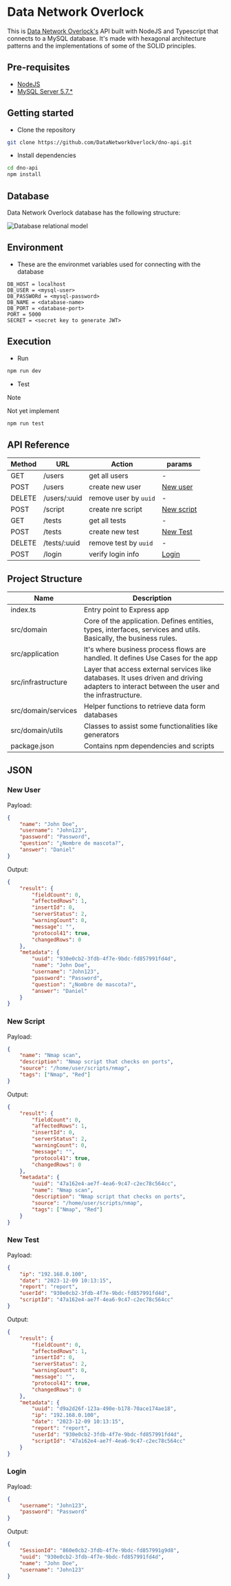 # Data Network Overlock

This is [Data Network Overlock's](https://github.com/DataNetworkOverlock/DNOProject) API built with NodeJS and Typescript that connects to a MySQL database. It's made with hexagonal architecture patterns and the implementations of some of the SOLID principles.

## Pre-requisites

-   [NodeJS](https://nodejs.org/en/)
-   [MySQL Server 5.7.\*](https://dev.mysql.com/downloads/)

## Getting started

-   Clone the repository

```bash
git clone https://github.com/DataNetworkOverlock/dno-api.git
```

-   Install dependencies

```bash
cd dno-api
npm install
```

## Database

Data Network Overlock database has the following structure:

![Database relational model](./images/BBDD.png)

## Environment

-   These are the environmet variables used for connecting with the database

```
DB_HOST = localhost
DB_USER = <mysql-user>
DB_PASSWORd = <mysql-password>
DB_NAME = <database-name>
DB_PORT = <database-port>
PORT = 5000
SECRET = <secret key to generate JWT>
```

## Execution

-   Run

```bash
npm run dev
```

-   Test

> [!NOTE]
> Not yet implement

```bash
npm run test
```

## API Reference

| Method | URL          | Action                | params                    |
| ------ | ------------ | --------------------- | ------------------------- |
| GET    | /users       | get all users         | -                         |
| POST   | /users       | create new user       | [New user](#new-user)     |
| DELETE | /users/:uuid | remove user by `uuid` | -                         |
| POST   | /script      | create nre script     | [New script](#new-script) |
| GET    | /tests       | get all tests         | -                         |
| POST   | /tests       | create new test       | [New Test](#new-test)     |
| DELETE | /tests/:uuid | remove test by `uuid` | -                         |
| POST   | /login       | verify login info     | [Login](#login)           |

## Project Structure

| Name                | Description                                                                                                                                  |
| ------------------- | -------------------------------------------------------------------------------------------------------------------------------------------- |
| index.ts            | Entry point to Express app                                                                                                                   |
| src/domain          | Core of the application. Defines entities, types, interfaces, services and utils. Basically, the business rules.                             |
| src/application     | It's where business process flows are handled. It defines Use Cases for the app                                                              |
| src/infrastructure  | Layer that access external services like databases. It uses driven and driving adapters to interact between the user and the infrastructure. |
| src/domain/services | Helper functions to retrieve data form databases                                                                                             |
| src/domain/utils    | Classes to assist some functionalities like generators                                                                                       |
| package.json        | Contains npm dependencies and scripts                                                                                                        |

## JSON

### New User

Payload:

```json
{
    "name": "John Doe",
    "username": "John123",
    "password": "Password",
    "question": "¿Nombre de mascota?",
    "answer": "Daniel"
}
```

Output:

```json
{
    "result": {
        "fieldCount": 0,
        "affectedRows": 1,
        "insertId": 0,
        "serverStatus": 2,
        "warningCount": 0,
        "message": "",
        "protocol41": true,
        "changedRows": 0
    },
    "metadata": {
        "uuid": "930e0cb2-3fdb-4f7e-9bdc-fd857991fd4d",
        "name": "John Doe",
        "username": "John123",
        "password": "Password",
        "question": "¿Nombre de mascota?",
        "answer": "Daniel"
    }
}
```

### New Script

Payload:

```json
{
    "name": "Nmap scan",
    "description": "Nmap script that checks on ports",
    "source": "/home/user/scripts/nmap",
    "tags": ["Nmap", "Red"]
}
```

Output:

```json
{
    "result": {
        "fieldCount": 0,
        "affectedRows": 1,
        "insertId": 0,
        "serverStatus": 2,
        "warningCount": 0,
        "message": "",
        "protocol41": true,
        "changedRows": 0
    },
    "metadata": {
        "uuid": "47a162e4-ae7f-4ea6-9c47-c2ec78c564cc",
        "name": "Nmap scan",
        "description": "Nmap script that checks on ports",
        "source": "/home/user/scripts/nmap",
        "tags": ["Nmap", "Red"]
    }
}
```

### New Test

Payload:

```json
{
    "ip": "192.168.0.100",
    "date": "2023-12-09 10:13:15",
    "report": "report",
    "userId": "930e0cb2-3fdb-4f7e-9bdc-fd857991fd4d",
    "scriptId": "47a162e4-ae7f-4ea6-9c47-c2ec78c564cc"
}
```

Output:

```json
{
    "result": {
        "fieldCount": 0,
        "affectedRows": 1,
        "insertId": 0,
        "serverStatus": 2,
        "warningCount": 0,
        "message": "",
        "protocol41": true,
        "changedRows": 0
    },
    "metadata": {
        "uuid": "d9a2d26f-123a-490e-b178-70ace174ae18",
        "ip": "192.168.0.100",
        "date": "2023-12-09 10:13:15",
        "report": "report",
        "userId": "930e0cb2-3fdb-4f7e-9bdc-fd857991fd4d",
        "scriptId": "47a162e4-ae7f-4ea6-9c47-c2ec78c564cc"
    }
}
```

### Login

Payload:

```json
{
    "username": "John123",
    "password": "Password"
}
```

Output:

```json
{
    "SessionId": "860e0cb2-3fdb-4f7e-9bdc-fd857991g9d8",
    "uuid": "930e0cb2-3fdb-4f7e-9bdc-fd857991fd4d",
    "name": "John Doe",
    "username": "John123"
}
```
